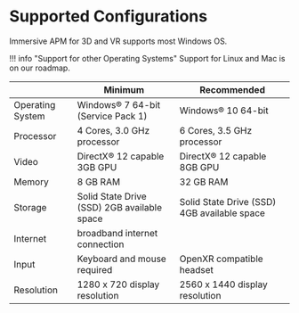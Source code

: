 # Supported Configurations

Immersive APM for 3D and VR supports most Windows OS.

!!! info "Support for other Operating Systems"
    Support for Linux and Mac is on our roadmap.


|                   |Minimum                                        |Recommended                                    |
|-------------------|-----------------------------------------------|-----------------------------------------------|
|Operating System   |Windows&reg; 7 64-bit (Service Pack 1)         | Windows&reg; 10 64-bit                        |
|Processor          |4 Cores, 3.0 GHz processor                     | 6 Cores, 3.5 GHz processor                    |
|Video	            |DirectX&reg; 12 capable 3GB GPU                | DirectX&reg; 12 capable 8GB GPU               |  
|Memory             |8 GB RAM                                       | 32 GB RAM                                     |
|Storage            |Solid State Drive (SSD) 2GB available space    | Solid State Drive (SSD) 4GB available space   |
|Internet           |broadband internet connection                                                                  |
|Input              |Keyboard and mouse required                    |	OpenXR compatible headset                   |
|Resolution         |1280 x 720 display resolution                  |2560 x 1440 display resolution                 |